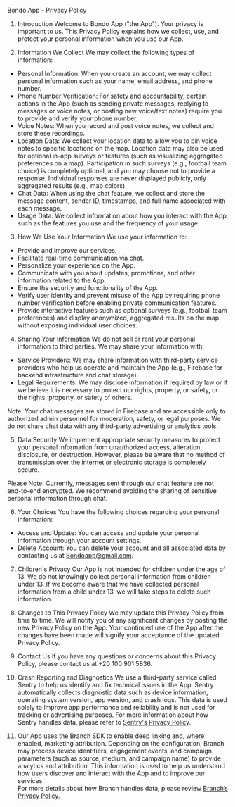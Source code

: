 Bondo App - Privacy Policy

1. Introduction
Welcome to Bondo App ("the App"). Your privacy is important to us. This Privacy Policy explains how we collect, use, and protect your personal information when you use our App.

2. Information We Collect
We may collect the following types of information:
- Personal Information: When you create an account, we may collect personal information such as your name, email address, and phone number.
- Phone Number Verification: For safety and accountability, certain actions in the App (such as sending private messages, replying to messages or voice notes, or posting new voice/text notes) require you to provide and verify your phone number.
- Voice Notes: When you record and post voice notes, we collect and store these recordings.
- Location Data: We collect your location data to allow you to pin voice notes to specific locations on the map. Location data may also be used for optional in-app surveys or features (such as visualizing aggregated preferences on a map). Participation in such surveys (e.g., football team choice) is completely optional, and you may choose not to provide a response. Individual responses are never displayed publicly, only aggregated results (e.g., map colors).
- Chat Data: When using the chat feature, we collect and store the message content, sender ID, timestamps, and full name associated with each message.
- Usage Data: We collect information about how you interact with the App, such as the features you use and the frequency of your usage.


3. How We Use Your Information
We use your information to:
- Provide and improve our services.
- Facilitate real-time communication via chat.
- Personalize your experience on the App.
- Communicate with you about updates, promotions, and other information related to the App.
- Ensure the security and functionality of the App.
- Verify user identity and prevent misuse of the App by requiring phone number verification before enabling private communication features.
- Provide interactive features such as optional surveys (e.g., football team  preferences) and display anonymized, aggregated results on the map without exposing individual user choices.

4. Sharing Your Information
We do not sell or rent your personal information to third parties. We may share your information with:
- Service Providers: We may share information with third-party service providers who help us operate and maintain the App (e.g., Firebase for backend infrastructure and chat storage).
- Legal Requirements: We may disclose information if required by law or if we believe it is necessary to protect our rights, property, or safety, or the rights, property, or safety of others.

Note: Your chat messages are stored in Firebase and are accessible only to authorized admin personnel for moderation, safety, or legal purposes. We do not share chat data with any third-party advertising or analytics tools.

5. Data Security
We implement appropriate security measures to protect your personal information from unauthorized access, alteration, disclosure, or destruction. However, please be aware that no method of transmission over the internet or electronic storage is completely secure.

Please Note:
Currently, messages sent through our chat feature are not end-to-end encrypted. We recommend avoiding the sharing of sensitive personal information through chat.

6. Your Choices
You have the following choices regarding your personal information:
- Access and Update: You can access and update your personal information through your account settings.
- Delete Account: You can delete your account and all associated data by contacting us at Bondoapp@gmail.com.

7. Children's Privacy
Our App is not intended for children under the age of 13. We do not knowingly collect personal information from children under 13. If we become aware that we have collected personal information from a child under 13, we will take steps to delete such information.

8. Changes to This Privacy Policy
We may update this Privacy Policy from time to time. We will notify you of any significant changes by posting the new Privacy Policy on the App. Your continued use of the App after the changes have been made will signify your acceptance of the updated Privacy Policy.

9. Contact Us
If you have any questions or concerns about this Privacy Policy, please contact us at +20 100 901 5836.

10. Crash Reporting and Diagnostics
We use a third-party service called Sentry to help us identify and fix technical issues in the App. Sentry automatically collects diagnostic data such as device information, operating system version, app version, and crash logs. This data is used solely to improve app performance and reliability and is not used for tracking or advertising purposes. For more information about how Sentry handles data, please refer to [Sentry's Privacy Policy](https://sentry.io/privacy/).

11. Our App uses the Branch SDK to enable deep linking and, where enabled, marketing attribution. Depending on the configuration, Branch may process device identifiers, 
engagement events, and campaign parameters (such as source, medium, and campaign name) to provide analytics and attribution. This information is used to help us understand 
how users discover and interact with the App and to improve our services.  
For more details about how Branch handles data, please review [Branch’s Privacy Policy](https://branch.io/policies/#privacy).

